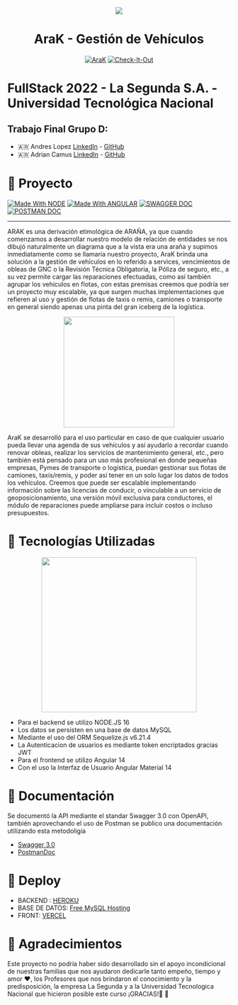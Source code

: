 <p align="center">
 <a href="https://github.com/acamus79/ALURA-Java-Desafio1"><img src="https://user-images.githubusercontent.com/85143329/189552196-5ca99a73-974b-4eef-a47e-3415ec415966.svg"></a>
</p>
<h1 align="center">AraK - Gestión de Vehículos</h1>
<p align="center">
<a href="https://github.com/acamus79/TP-Final-La-Segunda" target="_blank"><img align="center" alt="AraK"  src="https://forthebadge.com/images/badges/built-with-love.svg"></a>
<a href="https://arak-front.vercel.app" target="_blank"><img align="center" alt="Check-It-Out"  src="https://forthebadge.com/images/badges/check-it-out.svg"></a>
</p>

# FullStack 2022 - La Segunda S.A. - Universidad Tecnológica Nacional

<h2>Trabajo Final Grupo D:</h2>

* :argentina: Andres Lopez [LinkedIn](https://www.linkedin.com/in/andresl%C3%B3pez/) - [GitHub](https://github.com/andylopezgit)
* :argentina: Adrian Camus [LinkedIn](https://www.linkedin.com/in/acamus79/ ) - [GitHub](https://github.com/acamus79)

# :articulated_lorry: Proyecto

 <div style="display: inline_block">
  <a href="https://github.com/topics/node" target="_blank"><img align="center" alt="Made With NODE"  src="https://img.shields.io/badge/node-v16.17.0-LTS"></a>
  <a href="https://github.com/topics/angular" target="_blank"><img align="center" alt="Made With ANGULAR"  src="https://img.shields.io/badge/angular-v14.2.1-red"></a>
  <a href="https://arak-backend.herokuapp.com/api-docs/" target="_blank"><img align="center" alt="SWAGGER DOC"  src="https://img.shields.io/badge/swagger-3.0-green"></a>
  <a href="https://documenter.getpostman.com/view/23097436/2s7YYr8jY4" target="_blank"><img align="center" alt="POSTMAN DOC"  src="https://img.shields.io/badge/Postman-ApiDoc-orange"></a>
</div>

----

ARAK es una derivación etimológica de ARAÑA, ya que cuando comenzamos a desarrollar nuestro modelo de relación de entidades se nos dibujó naturalmente un diagrama que a la vista era una araña y supimos inmediatamente como se llamaría nuestro proyecto, AraK brinda una solución a la gestión de vehículos en lo referido a services, vencimientos de obleas de GNC o la Revisión Técnica Obligatoria, la Póliza de seguro, etc., a su vez permite cargar las reparaciones efectuadas, como así también agrupar los vehículos en flotas, con estas premisas creemos que podría ser un proyecto muy escalable, ya que surgen muchas implementaciones que refieren al uso y gestión de flotas de taxis o remis, camiones o transporte en general siendo apenas una pinta del gran iceberg de la logística.

<p align="center">
 <img width="250" src="https://user-images.githubusercontent.com/85143329/189552982-b59e20f7-aae3-48b0-9dbc-3056f51d7236.png">
</p>

AraK se desarrolló para el uso particular en caso de que cualquier usuario pueda llevar una agenda de sus vehículos y así ayudarlo a recordar cuando renovar obleas, realizar los servicios de mantenimiento general, etc., pero también está pensado para un uso más profesional en donde pequeñas empresas, Pymes de transporte o logística, puedan gestionar sus flotas de camiones, taxis/remis, y poder así tener en un solo lugar los datos de todos los vehículos. Creemos que puede ser escalable implementando información sobre las licencias de conducir, o vinculable a un servicio de geoposicionamiento, una versión móvil exclusiva para conductores, el módulo de reparaciones puede ampliarse para incluir costos o incluso presupuestos.

# :truck: Tecnologías Utilizadas  

<p align="center">
 <img width="350" src="https://user-images.githubusercontent.com/85143329/189559843-3203cdd2-2cc3-4fce-a8ae-ec6513f3a888.png">
</p>

* Para el backend se utilizo NODE.JS 16
* Los datos se persisten en una base de datos MySQL
* Mediante el uso del ORM Sequelize.js v6.21.4
* La Autenticacion de usuarios es mediante token encriptados gracias JWT
* Para el frontend se utilizo Angular 14
* Con el uso la Interfaz de Usuario Angular Material 14

# :blue_car: Documentación
 
 Se documentó la API mediante el standar Swagger 3.0 con OpenAPI, también aprovechando el uso de Postman se publico una documentación utilizando esta metodoligía
 
 * [Swagger 3.0](https://arak-backend.herokuapp.com/api-docs/)
 * [PostmanDoc](https://documenter.getpostman.com/view/23097436/2s7YYr8jY4)

# :red_car: Deploy

* BACKEND : [HEROKU](https://arak-backend.herokuapp.com)
* BASE DE DATOS: [Free MySQL Hosting](https://www.freemysqlhosting.net)
* FRONT: [VERCEL](https://arak-front.vercel.app)

# :taxi: Agradecimientos

Este proyecto no podría haber sido desarrollado sin el apoyo incondicional de nuestras familias que nos ayudaron dedicarle tanto empeño, tiempo y amor :heart:, los Profesores que nos brindaron el conocimiento y la predisposición, la empresa La Segunda y a la Universidad Tecnologica Nacional que hicieron posible este curso ¡GRACIAS!:raised_hands: :clap:


